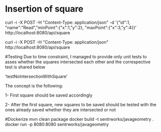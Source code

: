 # Insertion of square
curl -i -X POST -H "Content-Type: application/json" -d '{"id":1, "name":"Read","minPoint":{"x":1,"y":2}, "maxPoint":{"x":3,"y":4}}' http://localhost:8080/api/square

curl -i -X POST -H "Content-Type: application/json" http://localhost:8080/api/square

#Testing 
Due to time constraint, I managed to provide only unit tests to asses
whether the squares intersected each other and the correspective test
is shared below

'testNoIntersectionWithSquare'

The concept is the following:

1- First square should be saved accordingly

2- After the first square, new squares to be saved should be 
tested with the ones already saved whether they are intersected or not


#Dockerize
mvn clean package
docker build -t sentrworks/javageometry .
docker run -p 8080:8080 sentrworks/javageometry
